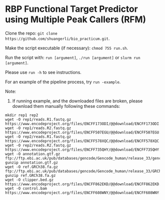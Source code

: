 # RBP Functional Target Predictor using Multiple Peak Callers (RFM)
Clone the repo: `git clone https://github.com/shuangerli/bio_practicum.git`.

Make the script executable (if necessary): `chmod 755 run.sh`.

Run the script with: `run [argument]`, `./run [argument]` or `slurm run [argument]`.

Please use `run -h` to see instructions.

For an example of the pipeline process, try `run -example`.

Note:

1. If running example, and the downloaded files are broken, please download them manually following these commands:

```
mkdir rep1 rep2
wget -O rep1/reads.R1.fastq.gz https://www.encodeproject.org/files/ENCFF173ODI/@@download/ENCFF173ODI.fastq.gz
wget -O rep1/reads.R2.fastq.gz https://www.encodeproject.org/files/ENCFF507EGU/@@download/ENCFF507EGU.fastq.gz
wget -O rep2/reads.R1.fastq.gz https://www.encodeproject.org/files/ENCFF578XQC/@@download/ENCFF578XQC.fastq.gz
wget -O rep2/reads.R2.fastq.gz https://www.encodeproject.org/files/ENCFF735QHY/@@download/ENCFF735QHY.fastq.gz
wget -O annotation.gtf.gz ftp://ftp.ebi.ac.uk/pub/databases/gencode/Gencode_human/release_33/gencode.v33.primary_assembly.annotation.gtf.gz
gunzip annotation.gtf.gz
wget -O ref.GRCh38.fa.gz ftp://ftp.ebi.ac.uk/pub/databases/gencode/Gencode_human/release_33/GRCh38.primary_assembly.genome.fa.gz
gunzip ref.GRCh38.fa.gz
wget -O clipper.bed.gz https://www.encodeproject.org/files/ENCFF862EKD/@@download/ENCFF862EKD.bed.gz
wget -O control.bam https://www.encodeproject.org/files/ENCFF608WNY/@@download/ENCFF608WNY.bam
```
